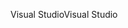 <span data-ttu-id="feaa9-101">Visual Studio</span><span class="sxs-lookup"><span data-stu-id="feaa9-101">Visual Studio</span></span>